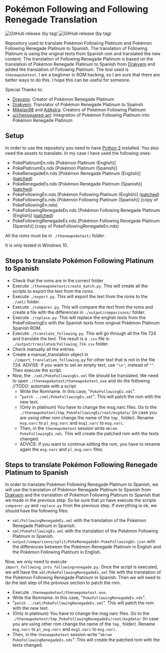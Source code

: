 # Pokémon Following and Following Renegade Translation

![GitHub release (by tag)](https://img.shields.io/github/downloads/christt105/PokemonFollowingRenegadePlatinumTranslation/Following/total?style=flat-square)
![GitHub release (by tag)](https://img.shields.io/github/downloads/christt105/PokemonFollowingRenegadePlatinumTranslation/FollowingRenegade/total?style=flat-square)
 
Repository used to translate Pokémon Following Platinum and Pokémon Following Renegade Platinum to Spanish. The translation of Following Platinum is using the original texts from Spanish rom and translated the new content. The translation of Following Renegade Platinum is based on the translation of Pokémon Renegade Platinum to Spanish from [Drakyem](https://twitter.com/drakyem) and added the translation of Following Platinum. The tool used is `thenewpoketext`. I am a beginner in ROM hacking, so I am sure that there are better ways to do this. I hope this can be useful for someone.

Special Thanks to:
* [Drayano](https://twitter.com/Drayano60): Creator of Pokémon Renegade Platinum
* [Drakyem](https://twitter.com/drakyem): Translator of Pokémon Renegade Platinum to Spainsh
* [Mikelan98](https://twitter.com/Mikelan98) and [AdAstra](https://twitter.com/AdAstra_GL): Creators of Pokémon Following Platinum
* [u/chensquared-art](https://www.reddit.com/r/PokemonROMhacks/comments/s4fbhi/complete_renegade_platinum_and_following_platinum/): Integration of Pokémon Following Platinum into Pokémon Renegade Platinum

## Setup

In order to use the repository you need to have [Python 3](https://www.python.org/downloads/) installed. You also need the assets to translate. In my case I have used the following ones:

* PokePlatinumEn.nds [Pokémon Platinum (English)]
* PokePlatinumEs.nds [Pokémon Platinum (Spanish)]
* PokeRenegadeEn.nds [Pokémon Renegade Platinum (English)] ([patched](https://pokehacking.com/fangames/renegade-platinum/))
* PokeRenegadeEs.nds [Pokémon Renegade Platinum (Spanish)] ([patched](https://pokehacking.com/fangames/renegade-platinum/))
* PokeFollowingEn.nds [Pokémon Following Platinum (English)] ([patched](https://pokehacking.com/fangames/following-platinum/))
* PokeFollowingEs.nds [Pokémon Following Platinum (Spanish)] (copy of PokeFollowingEn.nds)
* PokeFollowingRenegadeEn.nds [Pokémon Following Renegade Platinum (English)] ([patched](https://www.reddit.com/r/PokemonROMhacks/comments/s4fbhi/complete_renegade_platinum_and_following_platinum/))
* PokeFollowingRenegadeEs.nds [Pokémon Following Renegade Platinum (Spanish)] (copy of PokeFollowingRenegadeEn.nds)

All the roms must be in `./thenewpoketext/` folder.

It is only tested in Windows 10.

## Steps to translate Pokémon Following Platinum to Spanish

* Check that the roms are in the correct folder
* Execute `./thenewpoketext/create_batch.py`. This will create all the scripts to export the text from the roms.
* Execute `./export.py`. This will export the text from the roms to the `./xml/` folder.
* Execute `./comparer.py`. This will compare the text from the roms and create a file with the differences in `./output/comparisons/` folder.
* Execute `./replace.py`. This will replace the english texts from the PokeFollowingEs with the Spanish texts from original Pokémon Platinum Spanish ROM.
* Execute `./translate_following.py`. This will go through all the file 724 and translate the text. The result is a `.csv` file in `./output/translated/Following_724.csv` folder.
* Check manually all the entries.
* Create a manual_translation object in `./import_translation_following.py` for other text that is not in the file 724. ADVISE: If you want to set an empty text, use `"\n"`, instead of `""`. Then execute the script.
* Now, the `./xml/PokeFollowingEs.xml` file should be translated. We need to open `./thenewpoketext/thenewpoketext.exe` and do the following. //TODO: automate with a script
  * Write the Romname. In this case, "`PokeFollowingEs.nds`".
  * "`patch ../xml/PokeFollowingEs.xml`". This will patch the rom with the new text.
  * (Only in platinum) You have to change the msg.narc files. Go to the `./thenewpoketext/tmp_PokeFollowingEs/root/msgdata/` (in case you are using other rom change the name of the `tmp_` folder). Rename `msg.narc` to `pl_msg.narc` and `msg1.narc` to `msg.narc`.
  * Then, in the `thenewpoketext` session write `mkrom PokeFollowingEs.nds`. This will create the patched rom with the texts changed.
  * ADVICE: If you want to continue editing the rom, you have to rename again the `msg.narc` and `pl_msg.narc` files.

## Steps to translate Pokémon Following Renegade Platinum to Spanish

In order to translate Pokémon Following Renegade Platinum to Spanish, we will use the translation of Pokémon Renegade Platinum to Spanish from [Drakyem](https://twitter.com/drakyem) and the translation of Pokémon Following Platinum to Spanish that we made in the previous step. So be sure that yo have execute the scripts `comparer.py` and `replace.py` from the previous step. If everything is ok, we should have the following files:

* `xml/FollowingRenegadeEs.xml` with the translation of the Pokémon Renegade Platinum in Spanish.
* `xml/PokeFollowingEs.xml` with the translation of the Pokémon Following Platinum in Spanish.
* `output/comparisons/split/PokeRenegadeEn-PokeFollowingEn.json` with the differences between the Pokémon Renegade Platinum in English and the Pokémon Following Platinum in English.

Now, we only need to execute `import_following_into_followingrenegade.py`. Once the script is executed, we will have the `xml/PokeFollowingRenegadeEs.xml` file with the translation of the Pokémon Following Renegade Platinum in Spanish. Then we will need to do the last step of the previous section to patch the rom.

* Execute `.thenewpoketext/thenewpoketext.exe`.
* Write the Romname. In this case, "`PokeFollowingRenegadeEs.nds`".
* "`patch ../xml/PokeFollowingRenegadeEs.xml`". This will patch the rom with the new text.
* (Only in platinum) You have to change the msg.narc files. Go to the `./thenewpoketext/tmp_PokeFollowingRenegadeEs/root/msgdata/` (in case you are using other rom change the name of the `tmp_` folder). Rename `msg.narc` to `pl_msg.narc` and `msg1.narc` to `msg.narc`.
* Then, in the `thenewpoketext` session write "`mkrom PokeFollowingRenegadeEs.nds`". This will create the patched rom with the texts changed.
